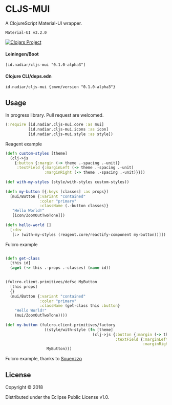 # CLJS-MUI

A ClojureScript Material-UI wrapper. 

`Material-UI v3.2.0`

[![Clojars Project](https://img.shields.io/clojars/v/id.nadiar/cljs-mui.svg)](https://clojars.org/id.nadiar/cljs-mui)


#### Leiningen/Boot
```
[id.nadiar/cljs-mui "0.1.0-alpha3"]
```
#### Clojure CLI/deps.edn
```
id.nadiar/cljs-mui {:mvn/version "0.1.0-alpha3"}
```

## Usage

In progress library. Pull request are welcomed.

```Clojure
(:require [id.nadiar.cljs-mui.core :as mui] 
          [id.nadiar.cljs-mui.icons :as icon] 
          [id.nadiar.cljs-mui.style :as style])
```

Reagent example

```Clojure
(defn custom-styles [theme]
  (clj->js
    {:button {:margin (-> theme .-spacing .-unit)}
     :textField {:marginLeft (-> theme .-spacing .-unit)
                 :marginRight (-> theme .-spacing .-unit)}}))
                
(def with-my-styles (style/with-styles custom-styles))                
                
(defn my-button [{:keys [classes] :as props}]
  [mui/Button {:variant "contained"
               :color "primary"
               :className (.-button classes)}
   "Hello World!"
   [icon/ZoomOutTwoTone]])
                
(defn hello-world []
  [:div
   [:> (with-my-styles (reagent.core/reactify-component my-button))]])                
```

Fulcro example 

```Clojure

(defn get-class 
  [this id] 
  (aget (-> this .-props .-classes) (name id))
  

(fulcro.client.primitives/defsc MyButton 
  [this props]
  {}
  (mui/Button {:variant "contained" 
               :color "primary" 
               :className (get-class this :button} 
    "Hello World!" 
    (mui/ZoomOutTwoTone))))
    
(def my-button (fulcro.client.primitives/factory
                 ((style/with-style (fn [theme] 
                                      (clj->js {:button {:margin (-> theme .-spacing .-unit)} 
                                                :textField {:marginLeft (-> theme .-spacing .-unit)} 
                                                            :marginRight (-> theme .-spacing .-unit)}))) 
                  MyButton)))   
```

Fulcro example, thanks to [Souenzzo](https://gist.github.com/souenzzo/7f376efca955660e6221bca7827164ba)

## License

Copyright © 2018

Distributed under the Eclipse Public License v1.0.
